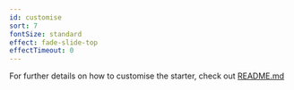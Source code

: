 ```yaml
---
id: customise
sort: 7
fontSize: standard
effect: fade-slide-top
effectTimeout: 0
---
```


For further details on how to customise the starter, check out [README.md](https://github.com/awesome1888/gatsby-starter-grayscale-promo/blob/master/README.md)
